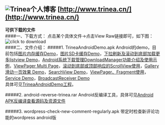 ![Trinea](http://farm8.staticflickr.com/7426/9456847893_053161c7a4_o.png)个人博客  [http://www.trinea.cn/](http://www.trinea.cn/)
-------------
**可供下载的文件**  
####一、下载方式：
点击某个具体文件->点击View Raw链接即可，如下图：  
![click to download](http://farm6.staticflickr.com/5478/9781392954_95d64c8a72_o.jpg)  
####二、文件介绍：
#####1. TrineaAndroidDemo.apk
Android的demo，目前包括[图片内存缓存Demo](http://www.trinea.cn/?p=704)，[图片SD卡缓存Demo](http://www.trinea.cn/?p=757)，[下拉刷新及滚动到底部加载更多listview Demo](http://www.trinea.cn/android/滚动到底部加载更多及下拉刷新listview的使用)，[Android系统下载管理DownloadManager功能介绍及使用示例](http://www.trinea.cn/android/android%E7%B3%BB%E7%BB%9F%E4%B8%8B%E8%BD%BD%E7%AE%A1%E7%90%86downloadmanager%E5%8A%9F%E8%83%BD%E4%BB%8B%E7%BB%8D%E5%8F%8A%E4%BD%BF%E7%94%A8%E7%A4%BA%E4%BE%8B/)，[ViewPager Multi Page](http://www.trinea.cn/android/viewpager%E5%AE%9E%E7%8E%B0%E7%94%BB%E5%BB%8A%E4%B8%80%E5%B1%8F%E5%A4%9A%E4%B8%AAfragment%E6%95%88%E6%9E%9C/)，[滚动到底部或顶部响应的ScrollView使用](http://www.trinea.cn/android/%E6%BB%9A%E5%8A%A8%E5%88%B0%E5%BA%95%E9%83%A8%E6%88%96%E9%A1%B6%E9%83%A8%E5%93%8D%E5%BA%94%E7%9A%84scrollview%E4%BD%BF%E7%94%A8/)，[Gallery滑动一页效果 Demo](http://www.trinea.cn/android/gallery%e6%bb%91%e5%8a%a8%e4%b8%80%e9%a1%b5%e4%b8%80%e4%b8%aaitem%e6%95%88%e6%9e%9c/)，[SearchView Demo](http://www.trinea.cn/android/android-searchview介绍及搜索提示实现/)，[ViewPager、Fragment使用](http://www.cnblogs.com/trinea/archive/2012/11/23/2771273.html)，[Service Demo](http://www.cnblogs.com/trinea/archive/2012/11/08/2699856.html)，[BroadcastReceiver Demo](http://www.cnblogs.com/trinea/archive/2012/11/09/2763182.html)  
具体可见[TrineaAndroidDemo工程](https://github.com/Trinea/AndroidDemo)。  

#####2. android-reverse-trinea.rar
Android反编译工具，具体可见[Android APK反编译查看源码及资源文件](http://www.trinea.cn/android/android-apk%E5%8F%8D%E7%BC%96%E8%AF%91%E6%9F%A5%E7%9C%8B%E6%BA%90%E7%A0%81%E5%8F%8A%E8%B5%84%E6%BA%90%E6%96%87%E4%BB%B6/)  

#####3. wordpress-check-new-comment-regularly.apk
带定时检查新评论功能的wordpress android版
